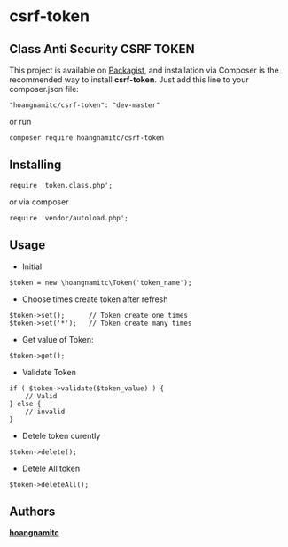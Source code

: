 # csrf-token
## Class Anti Security CSRF TOKEN

This project is available on [Packagist](https://packagist.org/packages/hoangnamitc/csrf-token), and installation via Composer is the recommended way to install <b>csrf-token</b>. Just add this line to your composer.json file:

```
"hoangnamitc/csrf-token": "dev-master"
```

or run

```
composer require hoangnamitc/csrf-token
```

## Installing

```
require 'token.class.php';
```

or via composer

```
require 'vendor/autoload.php';
```

## Usage

- Initial
```
$token = new \hoangnamitc\Token('token_name');
```

- Choose times create token after refresh
```
$token->set();      // Token create one times
$token->set('*');   // Token create many times
```

- Get value of Token:
```
$token->get();
```

- Validate Token
```
if ( $token->validate($token_value) ) {
    // Valid
} else {
    // invalid
}
```

- Detele token curently
```
$token->delete();
```

- Detele All token
```
$token->deleteAll();
```


## Authors

**[hoangnamitc](https://github.com/hoangnamitc/csrf-token)**